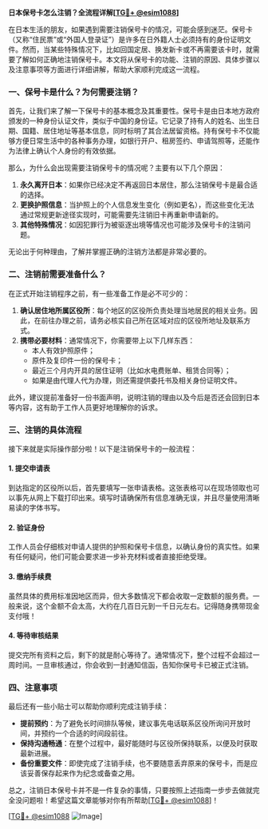 **日本保号卡怎么注销？全流程详解[[TG💪+ @esim1088](https://t.me/s/esim1088)]**

在日本生活的朋友，如果遇到需要注销保号卡的情况，可能会感到迷茫。保号卡（又称“住民票”或“外国人登录证”）是许多在日外籍人士必须持有的身份证明文件。然而，当某些特殊情况下，比如回国定居、换发新卡或不再需要该卡时，就需要了解如何正确地注销保号卡。本文将从保号卡的功能、注销的原因、具体步骤以及注意事项等方面进行详细讲解，帮助大家顺利完成这一流程。

### 一、保号卡是什么？为何需要注销？

首先，让我们来了解一下保号卡的基本概念及其重要性。保号卡是由日本地方政府颁发的一种身份认证文件，类似于中国的身份证。它记录了持有人的姓名、出生日期、国籍、居住地址等基本信息，同时标明了其合法居留资格。持有保号卡不仅能够方便日常生活中的各种事务办理，如银行开户、租房签约、申请驾照等，还能作为法律上确认个人身份的有效依据。

那么，为什么会出现需要注销保号卡的情况呢？主要有以下几个原因：

1. **永久离开日本**：如果你已经决定不再返回日本居住，那么注销保号卡是最合适的选择。
2. **更换护照信息**：当护照上的个人信息发生变化（例如更名），而这些变化无法通过常规更新途径实现时，可能需要先注销旧卡再重新申请新的。
3. **其他特殊情况**：如因犯罪行为被驱逐出境等情况也可能涉及保号卡的注销问题。

无论出于何种理由，了解并掌握正确的注销方法都是非常必要的。

### 二、注销前需要准备什么？

在正式开始注销程序之前，有一些准备工作是必不可少的：

1. **确认居住地所属区役所**：每个地区的区役所负责处理当地居民的相关业务。因此，在前往办理之前，请务必核实自己所在区域对应的区役所地址及联系方式。
2. **携带必要材料**：通常情况下，你需要带上以下几样东西：
   - 本人有效护照原件；
   - 原件及复印件一份的保号卡；
   - 最近三个月内开具的居住证明（比如水电费账单、租赁合同等）；
   - 如果是由代理人代为办理，则还需提供委托书及相关身份证明文件。

此外，建议提前准备好一份书面声明，说明注销的理由以及今后是否还会回到日本等内容，这有助于工作人员更好地理解你的诉求。

### 三、注销的具体流程

接下来就是实际操作部分啦！以下是注销保号卡的一般流程：

#### 1. 提交申请表
到达指定的区役所以后，首先要填写一张申请表格。这张表格可以在现场领取也可以事先从网上下载打印出来。填写时请确保所有信息准确无误，并且尽量使用清晰易读的字体书写。

#### 2. 验证身份
工作人员会仔细核对申请人提供的护照和保号卡信息，以确认身份的真实性。如果有任何疑问，他们可能会要求进一步补充材料或者直接拒绝受理。

#### 3. 缴纳手续费
虽然具体的费用标准因地区而异，但大多数情况下都会收取一定数额的服务费。一般来说，这个金额不会太高，大约在几百日元到一千日元左右。记得随身携带现金支付哦！

#### 4. 等待审核结果
提交完所有资料之后，剩下的就是耐心等待了。通常情况下，整个过程不会超过一周时间。一旦审核通过，你会收到一封通知信函，告知你保号卡已被正式注销。

### 四、注意事项

最后还有一些小贴士可以帮助你顺利完成注销手续：

- **提前预约**：为了避免长时间排队等候，建议事先电话联系区役所询问开放时间，并预约一个合适的时间段前往。
- **保持沟通畅通**：在整个过程中，最好能随时与区役所保持联系，以便及时获取最新进展。
- **备份重要文件**：即使完成了注销手续，也不要随意丢弃原来的保号卡，而是应该妥善保存起来作为纪念或备查之用。

总之，注销日本保号卡并不是一件复杂的事情，只要按照上述指南一步步去做就完全没问题啦！希望这篇文章能够对你有所帮助[[TG💪+ @esim1088](https://t.me/s/esim1088)]！

[[TG💪+ @esim1088](https://t.me/s/esim1088) ![Image](https://i.postimg.cc/4NQfJmqS/Snipaste-2025-05-13-00-14-12.png)]